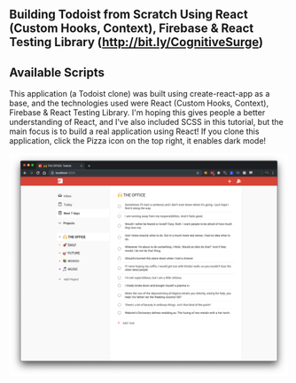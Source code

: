 ## Building Todoist from Scratch Using React (Custom Hooks, Context), Firebase & React Testing Library (http://bit.ly/CognitiveSurge)

## Available Scripts
This application (a Todoist clone) was built using create-react-app as a base, and the technologies used were React (Custom Hooks, Context), Firebase & React Testing Library. I'm hoping this gives people a better understanding of React, and I've also included SCSS in this tutorial, but the main focus is to build a real application using React! If you clone this application, click the Pizza icon on the top right, it enables dark mode!

![Preview](todoist-preview.png?raw=true)
